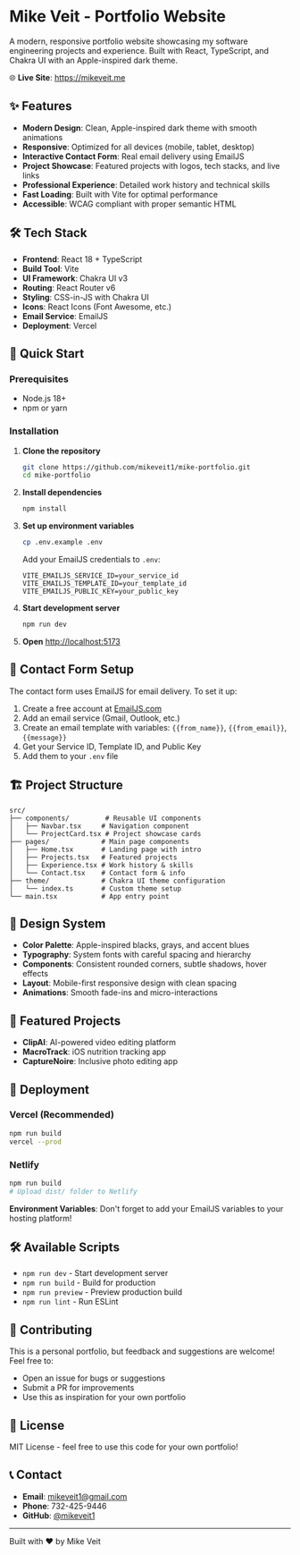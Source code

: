# Mike Veit - Portfolio Website

A modern, responsive portfolio website showcasing my software engineering projects and experience. Built with React, TypeScript, and Chakra UI with an Apple-inspired dark theme.

🌐 **Live Site**: https://mikeveit.me

## ✨ Features

- **Modern Design**: Clean, Apple-inspired dark theme with smooth animations
- **Responsive**: Optimized for all devices (mobile, tablet, desktop)
- **Interactive Contact Form**: Real email delivery using EmailJS
- **Project Showcase**: Featured projects with logos, tech stacks, and live links
- **Professional Experience**: Detailed work history and technical skills
- **Fast Loading**: Built with Vite for optimal performance
- **Accessible**: WCAG compliant with proper semantic HTML

## 🛠️ Tech Stack

- **Frontend**: React 18 + TypeScript
- **Build Tool**: Vite
- **UI Framework**: Chakra UI v3
- **Routing**: React Router v6
- **Styling**: CSS-in-JS with Chakra UI
- **Icons**: React Icons (Font Awesome, etc.)
- **Email Service**: EmailJS
- **Deployment**: Vercel

## 🚀 Quick Start

### Prerequisites
- Node.js 18+ 
- npm or yarn

### Installation

1. **Clone the repository**
   ```bash
   git clone https://github.com/mikeveit1/mike-portfolio.git
   cd mike-portfolio
   ```

2. **Install dependencies**
   ```bash
   npm install
   ```

3. **Set up environment variables**
   ```bash
   cp .env.example .env
   ```
   
   Add your EmailJS credentials to `.env`:
   ```env
   VITE_EMAILJS_SERVICE_ID=your_service_id
   VITE_EMAILJS_TEMPLATE_ID=your_template_id
   VITE_EMAILJS_PUBLIC_KEY=your_public_key
   ```

4. **Start development server**
   ```bash
   npm run dev
   ```

5. **Open** [http://localhost:5173](http://localhost:5173)

## 📧 Contact Form Setup

The contact form uses EmailJS for email delivery. To set it up:

1. Create a free account at [EmailJS.com](https://www.emailjs.com/)
2. Add an email service (Gmail, Outlook, etc.)
3. Create an email template with variables: `{{from_name}}`, `{{from_email}}`, `{{message}}`
4. Get your Service ID, Template ID, and Public Key
5. Add them to your `.env` file

## 🏗️ Project Structure

```
src/
├── components/         # Reusable UI components
│   ├── Navbar.tsx     # Navigation component
│   └── ProjectCard.tsx # Project showcase cards
├── pages/             # Main page components
│   ├── Home.tsx       # Landing page with intro
│   ├── Projects.tsx   # Featured projects
│   ├── Experience.tsx # Work history & skills
│   └── Contact.tsx    # Contact form & info
├── theme/             # Chakra UI theme configuration
│   └── index.ts       # Custom theme setup
└── main.tsx           # App entry point
```

## 🎨 Design System

- **Color Palette**: Apple-inspired blacks, grays, and accent blues
- **Typography**: System fonts with careful spacing and hierarchy
- **Components**: Consistent rounded corners, subtle shadows, hover effects
- **Layout**: Mobile-first responsive design with clean spacing
- **Animations**: Smooth fade-ins and micro-interactions

## 📱 Featured Projects

- **ClipAI**: AI-powered video editing platform
- **MacroTrack**: iOS nutrition tracking app
- **CaptureNoire**: Inclusive photo editing app

## 🚀 Deployment

### Vercel (Recommended)
```bash
npm run build
vercel --prod
```

### Netlify
```bash
npm run build
# Upload dist/ folder to Netlify
```

**Environment Variables**: Don't forget to add your EmailJS variables to your hosting platform!

## 🛠️ Available Scripts

- `npm run dev` - Start development server
- `npm run build` - Build for production
- `npm run preview` - Preview production build
- `npm run lint` - Run ESLint

## 🤝 Contributing

This is a personal portfolio, but feedback and suggestions are welcome! Feel free to:
- Open an issue for bugs or suggestions
- Submit a PR for improvements
- Use this as inspiration for your own portfolio

## 📄 License

MIT License - feel free to use this code for your own portfolio!

## 📞 Contact

- **Email**: [mikeveit1@gmail.com](mailto:mikeveit1@gmail.com)
- **Phone**: 732-425-9446
- **GitHub**: [@mikeveit1](https://github.com/mikeveit1)

---

Built with ❤️ by Mike Veit
